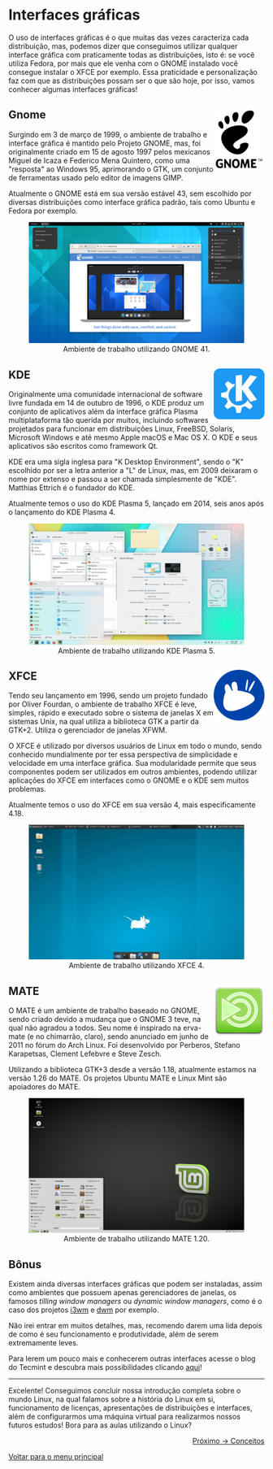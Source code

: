 # Interfaces gráficas

O uso de interfaces gráficas é o que muitas das vezes caracteriza cada distribuição, mas, podemos dizer que conseguimos utilizar qualquer interface gráfica com praticamente todas as distribuições, isto é: se você utiliza Fedora, por mais que ele venha com o GNOME instalado você consegue instalar o XFCE por exemplo. Essa praticidade e personalização faz com que as distribuições possam ser o que são hoje, por isso, vamos conhecer algumas interfaces gráficas!

## Gnome <img align="right" width="100" src="../img/gnome.png" alt="Logo GNOME">

Surgindo em 3 de março de 1999, o ambiente de trabalho e interface gráfica é mantido pelo Projeto GNOME, mas, foi originalmente criado em 15 de agosto 1997 pelos mexicanos Miguel de Icaza e Federico Mena Quintero, como uma "resposta" ao Windows 95, aprimorando o GTK, um conjunto de ferramentas usado pelo editor de imagens GIMP.

Atualmente o GNOME está em sua versão estável 43, sem escolhido por diversas distribuições como interface gráfica padrão, tais como Ubuntu e Fedora por exemplo.

<figure align="center">
  <img src="../img/gnome_wpp.png">
  <figcaption>Ambiente de trabalho utilizando GNOME 41.</figcaption>
</figure>

## KDE <img align="right" width="100" src="../img/kde.png" alt="Logo KDE">

Originalmente uma comunidade internacional de software livre fundada em 14 de outubro de 1996, o KDE produz um conjunto de aplicativos além da interface gráfica Plasma multiplataforma tão querida por muitos, incluindo softwares projetados para funcionar em distribuições Linux, FreeBSD, Solaris, Microsoft Windows e até mesmo Apple macOS e Mac OS X. O KDE e seus aplicativos são escritos como framework Qt.

KDE era uma sigla inglesa para "K Desktop Environment", sendo o "K" escolhido por ser a letra anterior a "L" de Linux, mas, em 2009 deixaram o nome por extenso e passou a ser chamada simplesmente de "KDE". Matthias Ettrich é o fundador do KDE.

Atualmente temos o uso do KDE Plasma 5, lançado em 2014, seis anos após o lançamento do KDE Plasma 4.

<figure align="center">
  <img src="../img/kde_wpp.png">
  <figcaption>Ambiente de trabalho utilizando KDE Plasma 5.</figcaption>
</figure>

## XFCE <img align="right" width="100" src="../img/xfce.png" alt="Logo XFCE">

Tendo seu lançamento em 1996, sendo um projeto fundado por Oliver Fourdan, o ambiente de trabalho XFCE é leve, simples, rápido e executado sobre o sistema de janelas X em sistemas Unix, na qual utiliza a biblioteca GTK a partir da GTK+2. Utiliza o gerenciador de janelas XFWM.

O XFCE é utilizado por diversos usuários de Linux em todo o mundo, sendo conhecido mundialmente por ter essa perspectiva de simplicidade e velocidade em uma interface gráfica. Sua modularidade permite que seus componentes podem ser utilizados em outros ambientes, podendo utilizar aplicações do XFCE em interfaces como o GNOME e o KDE sem muitos problemas.

Atualmente temos o uso do XFCE em sua versão 4, mais especificamente 4.18.

<figure align="center">
  <img src="../img/xfce_wpp.webp">
  <figcaption>Ambiente de trabalho utilizando XFCE 4.</figcaption>
</figure>

## MATE <img align="right" width="100" src="../img/mate.png" alt="Logo MATE">

O MATE é um ambiente de trabalho baseado no GNOME, sendo criado devido a mudança que o GNOME 3 teve, na qual não agradou a todos. Seu nome é inspirado na erva-mate (e no chimarrão, claro), sendo anunciado em junho de 2011 no fórum do Arch Linux. Foi desenvolvido por Perberos, Stefano Karapetsas, Clement Lefebvre e Steve Zesch.

Utilizando a biblioteca GTK+3 desde a versão 1.18, atualmente estamos na versão 1.26 do MATE. Os projetos Ubuntu MATE e Linux Mint são apoiadores do MATE.

<figure align="center">
  <img src="../img/mate_wpp.webp">
  <figcaption>Ambiente de trabalho utilizando MATE 1.20.</figcaption>
</figure>

## Bônus

Existem ainda diversas interfaces gráficas que podem ser instaladas, assim como ambientes que possuem apenas gerenciadores de janelas, os famosos *tilling window managers* ou *dynamic window managers*, como é o caso dos projetos <a href="https://i3wm.org/">i3wm</a> e <a href="https://dwm.suckless.org/">dwm</a> por exemplo.

Não irei entrar em muitos detalhes, mas, recomendo darem uma lida depois de como é seu funcionamento e produtividade, além de serem extremamente leves.

Para lerem um pouco mais e conhecerem outras interfaces acesse o blog do Tecmint e descubra mais possibilidades clicando <a href="https://www.tecmint.com/best-linux-desktop-environments/">aqui<a/>!
  
---

Excelente! Conseguimos concluir nossa introdução completa sobre o mundo Linux, na qual falamos sobre a história do Linux em si, funcionamento de licenças, apresentações de distribuições e interfaces, além de configurarmos uma máquina virtual para realizarmos nossos futuros estudos! Bora para as aulas utilizando o Linux?

<p align="right">
  <a href="https://github.com/lanjoni/lpi4noobs/blob/main/content/conceitos">Próximo -> Conceitos</a>
</p>

<p align="left">
  <a href="https://github.com/lanjoni/lpi4noobs#roadmap">Voltar para o menu principal</a>
</p>
